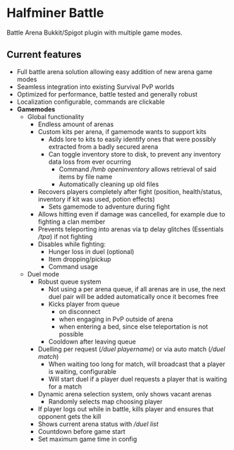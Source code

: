 # Halfminer Battle
Battle Arena Bukkit/Spigot plugin with multiple game modes.

Current features
-------
- Full battle arena solution allowing easy addition of new arena game modes
- Seamless integration into existing Survival PvP worlds
- Optimized for performance, battle tested and generally robust
- Localization configurable, commands are clickable
- **Gamemodes**
  - Global functionality
    - Endless amount of arenas
    - Custom kits per arena, if gamemode wants to support kits
      - Adds lore to kits to easily identify ones that were possibly extracted from a badly secured arena
      - Can toggle inventory store to disk, to prevent any inventory data loss from ever ocurring
        - Command */hmb openinventory* allows retrieval of said items by file name
        - Automatically cleaning up old files
    - Recovers players completely after fight (position, health/status, inventory if kit was used, potion effects)
      - Sets gamemode to adventure during fight
    - Allows hitting even if damage was cancelled, for example due to fighting a clan member
    - Prevents teleporting into arenas via tp delay glitches (Essentials */tpa*) if not fighting
    - Disables while fighting:
      - Hunger loss in duel (optional)
      - Item dropping/pickup
      - Command usage
  - Duel mode
    - Robust queue system
      - Not using a per arena queue, if all arenas are in use, the next duel pair will be added automatically once it becomes free
      - Kicks player from queue 
        - on disconnect
        - when engaging in PvP outside of arena
        - when entering a bed, since else teleportation is not possible
      - Cooldown after leaving queue
    - Duelling per request (*/duel playername*) or via auto match (*/duel match*)
      - When waiting too long for match, will broadcast that a player is waiting, configurable
      - Will start duel if a player duel requests a player that is waiting for a match
    - Dynamic arena selection system, only shows vacant arenas
      - Randomly selects map choosing player
    - If player logs out while in battle, kills player and ensures that opponent gets the kill
    - Shows current arena status with */duel list*
    - Countdown before game start
    - Set maximum game time in config
    